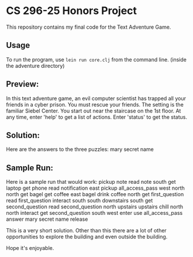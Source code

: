 # CS 296-25 Honors Project

This repository contains my final code for the Text Adventure Game.

## Usage

To run the program, use `lein run core.clj` from the command line. (inside the adventure directory)

## Preview:
In this text adventure game, an evil computer scientist has trapped all your friends in a cyber prison. You must rescue your friends.
The setting is the familiar Siebel Center. 
You start out near the staircase on the 1st floor. 
At any time, enter 'help' to get a list of actions. 
Enter 'status' to get the status.


## Solution:
Here are the answers to the three puzzles:
mary
secret
name

## Sample Run:
Here is a sample run that would work:
pickup note
read note
south
get laptop
get phone
read notification
east
pickup all_access_pass
west
north
north
get bagel
get coffee
east bagel
drink coffee
north
get first_question
read first_question
interact
south
south
downstairs
south
get second_question
read second_question
north
upstairs
upstairs
chill
north
north
interact
get second_question
south
west
enter
use all_access_pass
answer
mary
secret
name
release


This is a very short solution. Other than this there are a lot of other opportunities to explore the building and even outside the building.

Hope it's enjoyable.


